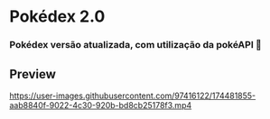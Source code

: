 # Pokédex 2.0
### Pokédex versão atualizada, com utilização da pokéAPI 📃 

## Preview

https://user-images.githubusercontent.com/97416122/174481855-aab8840f-9022-4c30-920b-bd8cb25178f3.mp4
